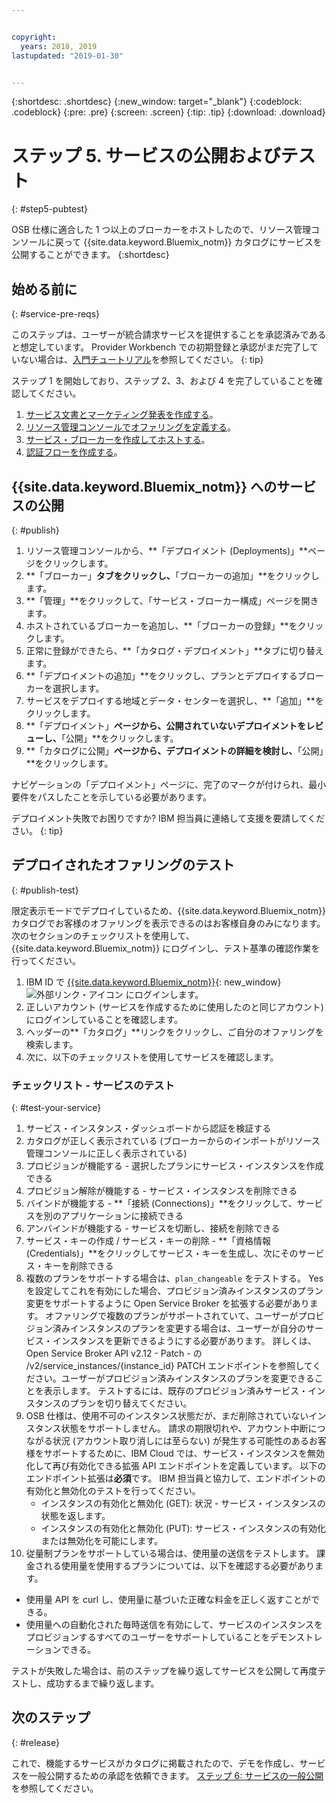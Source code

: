 ```yaml
---


copyright:
  years: 2018, 2019 
lastupdated: "2019-01-30"


---
```


{:shortdesc: .shortdesc}
{:new_window: target="_blank"}
{:codeblock: .codeblock}
{:pre: .pre}
{:screen: .screen}
{:tip: .tip}
{:download: .download}

# ステップ 5. サービスの公開およびテスト
{: #step5-pubtest}

OSB 仕様に適合した 1 つ以上のブローカーをホストしたので、リソース管理コンソールに戻って {{site.data.keyword.Bluemix_notm}} カタログにサービスを公開することができます。 
{:shortdesc}

## 始める前に
{: #service-pre-reqs}

このステップは、ユーザーが統合請求サービスを提供することを承認済みであると想定しています。 Provider Workbench での初期登録と承認がまだ完了していない場合は、[入門チュートリアル](/docs/third-party/index.md?topic=third-party-get-started#get-started)を参照してください。
{: tip}

ステップ 1 を開始しており、ステップ 2、3、および 4 を完了していることを確認してください。
1. [サービス文書とマーケティング発表を作成する](/docs/third-party?topic=third-party-content-tasks#content-tasks)。
2. [リソース管理コンソールでオファリングを定義する](/docs/third-party?topic=third-party-step2-define#step2-define)。
3. [サービス・ブローカーを作成してホストする](/docs/third-party?topic=third-party-step3-osb#step3-osb)。
3. [認証フローを作成する](/docs/third-party?topic=third-party-step4-iam#step4-iam)。

## {{site.data.keyword.Bluemix_notm}} へのサービスの公開
{: #publish}

1. リソース管理コンソールから、**「デプロイメント (Deployments)」**ページをクリックします。
2. **「ブローカー」**タブをクリックし、**「ブローカーの追加」**をクリックします。
3. **「管理」**をクリックして、「サービス・ブローカー構成」ページを開きます。
4. ホストされているブローカーを追加し、**「ブローカーの登録」**をクリックします。
5. 正常に登録ができたら、**「カタログ・デプロイメント」**タブに切り替えます。
6. **「デプロイメントの追加」**をクリックし、プランとデプロイするブローカーを選択します。
7. サービスをデプロイする地域とデータ・センターを選択し、**「追加」**をクリックします。
8. **「デプロイメント」**ページから、公開されていないデプロイメントをレビューし、**「公開」**をクリックします。
9. **「カタログに公開」**ページから、デプロイメントの詳細を検討し、**「公開」**をクリックします。

ナビゲーションの「デプロイメント」ページに、完了のマークが付けられ、最小要件をパスしたことを示している必要があります。

デプロイメント失敗でお困りですか? IBM 担当員に連絡して支援を要請してください。
{: tip}

## デプロイされたオファリングのテスト 
{: #publish-test}

限定表示モードでデプロイしているため、{{site.data.keyword.Bluemix_notm}} カタログでお客様のオファリングを表示できるのはお客様自身のみになります。 次のセクションのチェックリストを使用して、{{site.data.keyword.Bluemix_notm}} にログインし、テスト基準の確認作業を行ってください。

1. IBM ID で [{{site.data.keyword.Bluemix_notm}}](https://cloud.ibm.com){: new_window} ![外部リンク・アイコン](../icons/launch-glyph.svg "External linkicon") にログインします。
2. 正しいアカウント (サービスを作成するために使用したのと同じアカウント) にログインしていることを確認します。
3. ヘッダーの**「カタログ」**リンクをクリックし、ご自分のオファリングを検索します。
4. 次に、以下のチェックリストを使用してサービスを確認します。

### チェックリスト - サービスのテスト
{: #test-your-service}

1. サービス・インスタンス・ダッシュボードから認証を検証する
2. カタログが正しく表示されている (ブローカーからのインポートがリソース管理コンソールに正しく表示されている)
3. プロビジョンが機能する - 選択したプランにサービス・インスタンスを作成できる
4. プロビジョン解除が機能する - サービス・インスタンスを削除できる
5. バインドが機能する - **「接続 (Connections)」**をクリックして、サービスを別のアプリケーションに接続できる
6. アンバインドが機能する - サービスを切断し、接続を削除できる
7. サービス・キーの作成 / サービス・キーの削除 - **「資格情報 (Credentials)」**をクリックしてサービス・キーを生成し、次にそのサービス・キーを削除できる
8. 複数のプランをサポートする場合は、`plan_changeable` をテストする。 Yes を設定してこれを有効にした場合、プロビジョン済みインスタンスのプラン変更をサポートするように Open Service Broker を拡張する必要があります。 オファリングで複数のプランがサポートされていて、ユーザーがプロビジョン済みインスタンスのプランを変更する場合は、ユーザーが自分のサービス・インスタンスを更新できるようにする必要があります。 詳しくは、Open Service Broker API v2.12 - Patch - の /v2/service_instances/{instance_id} PATCH エンドポイントを参照してください。ユーザーがプロビジョン済みインスタンスのプランを変更できることを表示します。 テストするには、既存のプロビジョン済みサービス・インスタンスのプランを切り替えてください。
9. OSB 仕様は、使用不可のインスタンス状態だが、まだ削除されていないインスタンス状態をサポートしません。 請求の期限切れや、アカウント中断につながる状況 (アカウント取り消しには至らない) が発生する可能性のあるお客様をサポートするために、IBM Cloud では、サービス・インスタンスを無効化して再び有効化できる拡張 API エンドポイントを定義しています。 以下のエンドポイント拡張は**必須**です。 IBM 担当員と協力して、エンドポイントの有効化と無効化のテストを行ってください。
   - インスタンスの有効化と無効化 (GET): 状況 - サービス・インスタンスの状態を返します。
   - インスタンスの有効化と無効化 (PUT): サービス・インスタンスの有効化または無効化を可能にします。
10. 従量制プランをサポートしている場合は、使用量の送信をテストします。 課金される使用量を使用するプランについては、以下を確認する必要があります。
   - 使用量 API を curl し、使用量に基づいた正確な料金を正しく返すことができる。
   - 使用量への自動化された毎時送信を有効にして、サービスのインスタンスをプロビジョンするすべてのユーザーをサポートしていることをデモンストレーションできる。

テストが失敗した場合は、前のステップを繰り返してサービスを公開して再度テストし、成功するまで繰り返します。


## 次のステップ
{: #release}

これで、機能するサービスがカタログに掲載されたので、デモを作成し、サービスを一般公開するための承認を依頼できます。 [ステップ 6: サービスの一般公開](/docs/third-party?topic=third-party-public-releasing#public-releasing)を参照してください。
